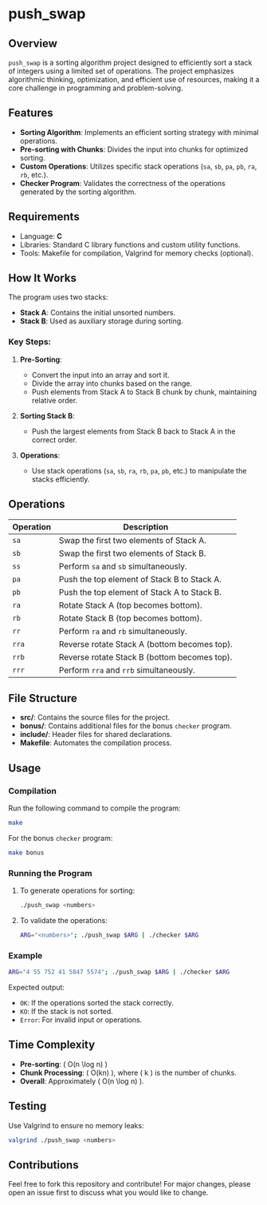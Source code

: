 # push_swap

## Overview
`push_swap` is a sorting algorithm project designed to efficiently sort a stack of integers using a limited set of operations. The project emphasizes algorithmic thinking, optimization, and efficient use of resources, making it a core challenge in programming and problem-solving.

## Features
- **Sorting Algorithm**: Implements an efficient sorting strategy with minimal operations.
- **Pre-sorting with Chunks**: Divides the input into chunks for optimized sorting.
- **Custom Operations**: Utilizes specific stack operations (`sa`, `sb`, `pa`, `pb`, `ra`, `rb`, etc.).
- **Checker Program**: Validates the correctness of the operations generated by the sorting algorithm.

## Requirements
- Language: **C**
- Libraries: Standard C library functions and custom utility functions.
- Tools: Makefile for compilation, Valgrind for memory checks (optional).

## How It Works
The program uses two stacks:
- **Stack A**: Contains the initial unsorted numbers.
- **Stack B**: Used as auxiliary storage during sorting.

### Key Steps:
1. **Pre-Sorting**:
   - Convert the input into an array and sort it.
   - Divide the array into chunks based on the range.
   - Push elements from Stack A to Stack B chunk by chunk, maintaining relative order.

2. **Sorting Stack B**:
   - Push the largest elements from Stack B back to Stack A in the correct order.

3. **Operations**:
   - Use stack operations (`sa`, `sb`, `ra`, `rb`, `pa`, `pb`, etc.) to manipulate the stacks efficiently.

## Operations
| **Operation** | **Description**                                  |
|---------------|--------------------------------------------------|
| `sa`          | Swap the first two elements of Stack A.          |
| `sb`          | Swap the first two elements of Stack B.          |
| `ss`          | Perform `sa` and `sb` simultaneously.            |
| `pa`          | Push the top element of Stack B to Stack A.      |
| `pb`          | Push the top element of Stack A to Stack B.      |
| `ra`          | Rotate Stack A (top becomes bottom).             |
| `rb`          | Rotate Stack B (top becomes bottom).             |
| `rr`          | Perform `ra` and `rb` simultaneously.            |
| `rra`         | Reverse rotate Stack A (bottom becomes top).     |
| `rrb`         | Reverse rotate Stack B (bottom becomes top).     |
| `rrr`         | Perform `rra` and `rrb` simultaneously.          |

## File Structure
- **src/**: Contains the source files for the project.
- **bonus/**: Contains additional files for the bonus `checker` program.
- **include/**: Header files for shared declarations.
- **Makefile**: Automates the compilation process.

## Usage
### Compilation
Run the following command to compile the program:
```bash
make
```
For the bonus `checker` program:
```bash
make bonus
```

### Running the Program
1. To generate operations for sorting:
   ```bash
   ./push_swap <numbers>
   ```
2. To validate the operations:
   ```bash
   ARG="<numbers>"; ./push_swap $ARG | ./checker $ARG
   ```

### Example
```bash
ARG="4 55 752 41 5847 5574"; ./push_swap $ARG | ./checker $ARG
```
Expected output:
- `OK`: If the operations sorted the stack correctly.
- `KO`: If the stack is not sorted.
- `Error`: For invalid input or operations.

## Time Complexity
- **Pre-sorting**: \( O(n \log n) \)
- **Chunk Processing**: \( O(kn) \), where \( k \) is the number of chunks.
- **Overall**: Approximately \( O(n \log n) \).

## Testing
Use Valgrind to ensure no memory leaks:
```bash
valgrind ./push_swap <numbers>
```

## Contributions
Feel free to fork this repository and contribute! For major changes, please open an issue first to discuss what you would like to change.
